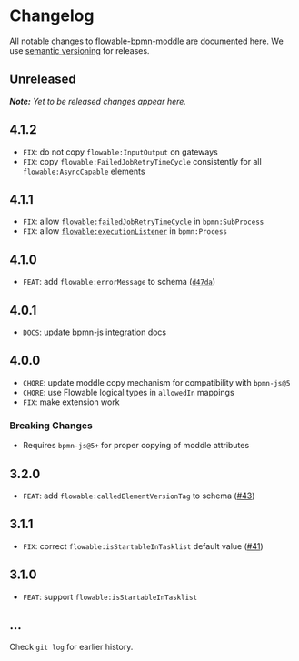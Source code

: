# Changelog

All notable changes to [flowable-bpmn-moddle](https://github.com/flowable/flowable-bpmn-moddle) are documented here. We use [semantic versioning](http://semver.org/) for releases.

## Unreleased

___Note:__ Yet to be released changes appear here._

## 4.1.2

* `FIX`: do not copy `flowable:InputOutput` on gateways
* `FIX`: copy `flowable:FailedJobRetryTimeCycle` consistently for all `flowable:AsyncCapable` elements

## 4.1.1

* `FIX`: allow [`flowable:failedJobRetryTimeCycle`](https://docs.flowable.org/manual/7.11/reference/bpmn20/custom-extensions/extension-elements/#failedjobretrytimecycle) in `bpmn:SubProcess`
* `FIX`: allow [`flowable:executionListener`](https://docs.flowable.org/manual/7.11/reference/bpmn20/custom-extensions/extension-elements/#executionlistener) in `bpmn:Process`

## 4.1.0

* `FEAT`: add `flowable:errorMessage` to schema ([`d47da`](https://github.com/flowable/flowable-bpmn-moddle/commit/d47da3a8e90b90994fd397c3ddb6572ce6dcbc1c))

## 4.0.1

* `DOCS`: update bpmn-js integration docs

## 4.0.0

* `CHORE`: update moddle copy mechanism for compatibility with `bpmn-js@5`
* `CHORE`: use Flowable logical types in `allowedIn` mappings
* `FIX`: make extension work

### Breaking Changes

* Requires `bpmn-js@5+` for proper copying of moddle attributes

## 3.2.0

* `FEAT`: add `flowable:calledElementVersionTag` to schema ([#43](https://github.com/flowable/flowable-bpmn-moddle/issues/43))

## 3.1.1

* `FIX`: correct `flowable:isStartableInTasklist` default value ([#41](https://github.com/flowable/flowable-bpmn-moddle/issues/41))

## 3.1.0

* `FEAT`: support `flowable:isStartableInTasklist`

## ...

Check `git log` for earlier history.
